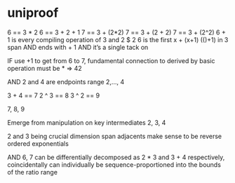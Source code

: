 # uniproof

6 == 3 * 2
6 == 3 + 2 + 1
7 == 3 + (2*2)
7 == 3 + (2 + 2)
7 == 3 + (2^2)
6 + 1 is every compiling operation of 3 and 2 $ 2
6 is the first x + (x+1) (()+1) in 3 span
AND ends with + 1
AND it’s a single tack on

IF use +1 to get from 6 to 7, fundamental connection to derived by basic operation must be *
⇒ 42

AND 2 and 4 are endpoints range 2,..., 4

3 + 4 == 7
2 ^ 3 == 8
3 ^ 2 == 9 

7, 8, 9

Emerge from manipulation on key intermediates 2, 3, 4

2 and 3 being crucial dimension span adjacents make sense to be reverse ordered exponentials

AND 6, 7 can be differentially decomposed as 2 * 3 and 3 + 4 respectively, coincidentally can individually be sequence-proportioned into the bounds of the ratio range

